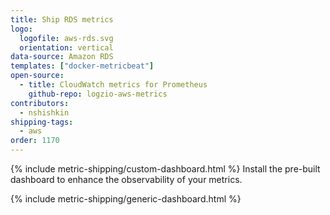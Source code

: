 ```yaml
---
title: Ship RDS metrics
logo:
  logofile: aws-rds.svg
  orientation: vertical
data-source: Amazon RDS
templates: ["docker-metricbeat"]
open-source:
  - title: CloudWatch metrics for Prometheus
    github-repo: logzio-aws-metrics
contributors:
  - nshishkin
shipping-tags:
  - aws
order: 1170
---
```


{% include metric-shipping/custom-dashboard.html %} Install the pre-built dashboard to enhance the observability of your metrics.

<!-- logzio-inject:install:grafana:dashboards ids=["6o116eUHjEPyrQU06mB4Fy"] --> 

{% include metric-shipping/generic-dashboard.html %} 

